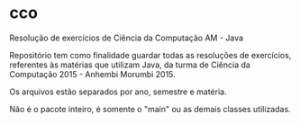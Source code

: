 # cco
Resolução de exercícios de Ciência da Computação AM - Java

Repositório tem como finalidade guardar todas as resoluções de exercícios, referentes às matérias que utilizam Java, da turma de Ciência da Computação 2015 - Anhembi Morumbi 2015.

Os arquivos estão separados por ano, semestre e matéria.

Não é o pacote inteiro, é somente o "main" ou as demais classes utilizadas.
